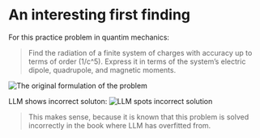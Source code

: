 # An interesting first finding

For this practice problem in quantim mechanics:

>Find the radiation of a finite system of charges with accuracy up to terms of order (1/c^5). Express it in terms of the system’s electric dipole, quadrupole, and magnetic moments.

![The original formulation of the problem](public/Screenshot%202025-10-07%20at%207.02.33%E2%80%AFPM.png)

LLM shows incorrect soluton:
![LLM spots incorrect solution](public/Screenshot%202025-10-07%20at%207.04.05%E2%80%AFPM.png)

>This makes sense, because it is known that this problem is solved incorrectly in the book where LLM has overfitted from.